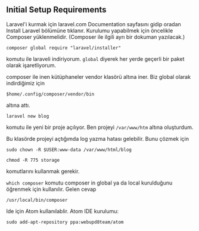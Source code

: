 ## Initial Setup Requirements

Laravel'i kurmak için laravel.com Documentation sayfasını gidip oradan Install Laravel bölümüne tıklanır.
Kurulumu yapabilmek için öncelikle Composer yüklenmelidir. (Composer ile ilgili ayrı bir dokuman yazılacak.)

`composer global require "laravel/installer"`

komutu ile laraveli indiriyorum. `global` diyerek her yerde geçerli bir paket olarak işaretliyorum.

composer ile inen kütüphaneler vendor klasörü altına iner. Biz global olarak indirdiğimiz için

`$home/.config/composer/vendor/bin`

altına attı.

`laravel new blog`

komutu ile yeni bir proje açılıyor.
Ben projeyi `/var/www/htm` altına oluşturdum.

Bu klasörde projeyi açtığımda log yazma hatası gelebilir. Bunu çözmek için

```
sudo chown -R $USER:www-data /var/www/html/blog

chmod -R 775 storage
```

komutlarını kullanmak gerekir.

`which composer`
komutu composer in global ya da local kurulduğunu öğrenmek için kullanılır. Gelen cevap

`/usr/local/bin/composer`

Ide için Atom kullanılablir. Atom IDE kurulumu:

`sudo add-apt-repository ppa:webupd8team/atom`
